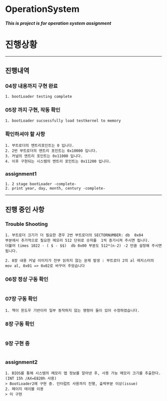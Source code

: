 OperationSystem
===========

##### This is project is for operation system assignment

# 진행상황
-------
## 진행내역

### 04장 내용까지 구현 완료
```
1. bootLoader testing complete
```

### 05장 까지 구현, 작동 확인
```
1. bootLoader sucsessfully load testkernel to memory
```

### 확인하셔야 할 사항
```
1. 부트로더의 엔트리포인트는 0 입니다.
2. 2번 부트로더의 엔트리 포인트는 0x10000 입니다.
3. 커널의 엔트리 포인트는 0x11000 입니다.
4. 이후 구현되는 시스템의 엔트리 포인트는 0x11200 입니다.
```

### assignment1
```
1. 2 stage bootLoader -complete-
2. print year, day, month, century -complete-
```
---------------------
## 진행 중인 사항

### Trouble Shooting
```
1. 부트로더 크기가 더 필요한 경우 2번 부트로더의 SECTORNUMBER:	db	0x04 
부분에서 추가적으로 필요한 메모리 512 단위로 숫자를  1씩 증가시켜 주시면 됩니다.
더불어 times 1022 - ( $ - $$)	db 0x00 부분도 512*(n-2) -2 만큼 설정해 주시면 됩니다.

2. 8장 내용 커널 이미지가 전부 읽히지 않는 문제 발생 : 부트로더 2의 al 레지스터의 mov al, 0x01 => 0x02로 바꾸어 주었습니다

```

### 06장 정상 구동 확인
```

```

### 07장 구동 확인
```
1. 책이 윈도우 기반이라 일부 동작하지 않는 명령어 들이 있어 수정하였습니다.
```

### 8장 구동 확인
```

```
### 9장 구현 중
```

```

### assignment2
```
1. BIOS를 통해 시스템의 메모리 맵 정보를 알아낸 후, 사용 가능 메모리 크기를 추출한다. (INT 15h /AX=E820h 사용)
> BootLoader2에 구현 중. 인터럽트 사용까지 진행, 출력부분 이상(issue)
2. 페이지 테이블 이용 
> 미 구현
```